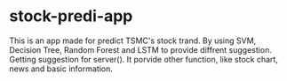 # stock-predi-app
This is an app made for predict TSMC's stock trand. By using SVM, Decision Tree, Random Forest and LSTM to provide diffrent suggestion. Getting suggestion for server().
It porvide other function, like stock chart, news and basic information.
